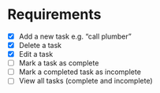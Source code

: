 # Requirements
- [x] Add a new task  e.g. “call plumber”
- [x]	Delete a task
- [x]	Edit a task 
- [ ]	Mark a task as complete
- [ ]	Mark a completed task as incomplete
- [ ] View all tasks (complete and incomplete)
